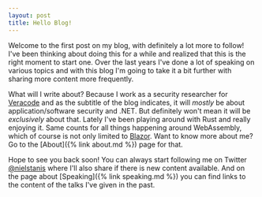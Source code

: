 ```yaml
---
layout: post
title: Hello Blog!
---
```


Welcome to the first post on my blog, with definitely a lot more to follow! I've been thinking about doing this for a while and realized that this is the right moment to start one. Over the last years I've done a lot of speaking on various topics and with this blog I'm going to take it a bit further with sharing more content more frequently. 

What will I write about? Because I work as a security researcher for [Veracode](https://www.veracode.com) and as the subtitle of the blog indicates, it will _mostly_ be about application/software security and .NET. But definitely won't mean it will be _exclusively_ about that. Lately I've been playing around with Rust and really enjoying it. Same counts for all things happening around WebAssembly, which of course is not only limited to [Blazor](https://dotnet.microsoft.com/apps/aspnet/web-apps/blazor). Want to know more about me? Go to the [About]({% link about.md %}) page for that.

Hope to see you back soon! You can always start following me on Twitter [@nielstanis](https://twitter.com/nielstanis) where I'll also share if there is new content available. And on the page about [Speaking]({% link speaking.md %}) you can find links to the content of the talks I've given in the past.
